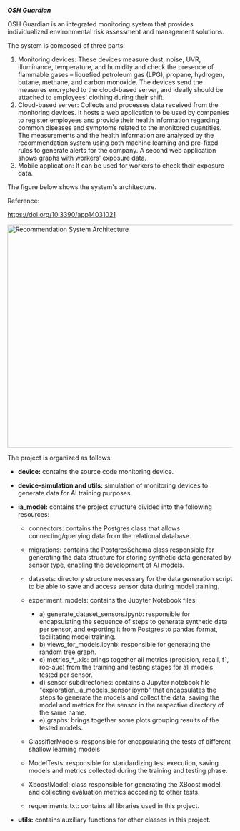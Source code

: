 ***OSH Guardian***

OSH Guardian is an integrated monitoring system that provides individualized environmental risk assessment and management solutions. 

The system is composed of three parts:
1. Monitoring devices: These devices measure dust, noise, UVR, illuminance, temperature, and humidity and check the presence of flammable gases – liquefied petroleum gas (LPG), propane, hydrogen, butane, methane, and carbon monoxide. The devices send the measures encrypted to the cloud-based server, and ideally should be attached to employees' clothing during their shift.
2. Cloud-based server: Collects and processes data received from the monitoring devices. It hosts a web application to be used by companies to register employees  and provide their health information regarding common diseases and symptoms related to the monitored quantities. The measurements and the health information are analysed by the recommendation system using both machine learning and pre-fixed rules to generate alerts for the company. A second web application shows graphs with workers’ exposure data.
3. Mobile application: It can be used for workers to check their exposure data.

The figure below shows the system's architecture.

Reference:

https://doi.org/10.3390/app14031021


<img width="800" height="500" alt="Recommendation System Architecture" src="https://github.com/user-attachments/assets/4b4efe84-ef8c-4d1e-a2e0-37607f3b8b4c" />

The project is organized as follows:

* **device:** contains the source code monitoring device.
* **device-simulation and utils:** simulation of monitoring devices to generate data for AI training purposes.

* **ia_model:** contains the project structure divided into the following resources:

   * connectors: contains the Postgres class that allows connecting/querying data from the relational database.

   * migrations: contains the PostgresSchema class responsible for generating the data structure for storing synthetic data generated by sensor type, enabling the development of AI models.

   * datasets: directory structure necessary for the data generation script to be able to save and access sensor data during model training.

   * experiment_models: contains the Jupyter Notebook files:

      * a) generate_dataset_sensors.ipynb: responsible for encapsulating the sequence of steps to generate synthetic data per sensor, and exporting it from Postgres to pandas format, facilitating model training.
      * b) views_for_models.ipynb: responsible for generating the random tree graph.
      * c) metrics_*_.xls: brings together all metrics (precision, recall, f1, roc-auc) from the training and testing stages for all models tested per sensor.
      * d) sensor subdirectories: contains a Jupyter notebook file "exploration_ia_models_sensor.ipynb" that encapsulates the steps to generate the models and collect the data, saving the model and metrics for the sensor in the respective directory of the same name.
      * e) graphs: brings together some plots grouping results of the tested models.
   * ClassifierModels: responsible for encapsulating the tests of different shallow learning models
   * ModelTests: responsible for standardizing test execution, saving models and metrics collected during the training and testing phase.
   * XboostModel: class responsible for generating the XBoost model, and collecting evaluation metrics according to other tests.
   * requeriments.txt: contains all libraries used in this project.
   
* **utils:** contains auxiliary functions for other classes in this project.

  
